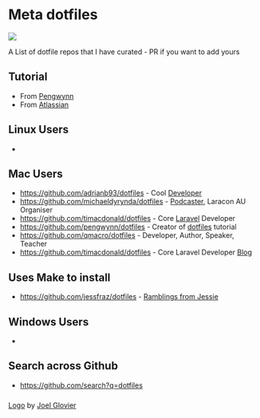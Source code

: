 # Meta dotfiles
![](https://github.com/jglovier/dotfiles-logo/blob/main/dotfiles-logo.png)

A List of dotfile repos that I have curated - PR if you want to add yours

## Tutorial 
+ From [Pengwynn](https://dotfiles.github.io/tutorials/)
+ From [Atlassian](https://www.atlassian.com/git/tutorials/dotfiles)

## Linux Users
+ 

## Mac Users
+ https://github.com/adrianb93/dotfiles - Cool [Developer](https://adrianbrown.co/)
+ https://github.com/michaeldyrynda/dotfiles - [Podcaster](https://dyrynda.com.au/), Laracon AU Organiser
+ https://github.com/timacdonald/dotfiles - Core [Laravel](https://laravel.com/) Developer
+ https://github.com/pengwynn/dotfiles - Creator of [dotfiles](https://dotfiles.github.io/tutorials/) tutorial
+ https://github.com/qmacro/dotfiles - Developer, Author, Speaker, Teacher
+ https://github.com/timacdonald/dotfiles - Core Laravel Developer [Blog](https://timacdonald.me/)

## Uses Make to install
+ https://github.com/jessfraz/dotfiles - [Ramblings from Jessie](https://blog.jessfraz.com/)


## Windows Users
+ 


## Search across Github
+ https://github.com/search?q=dotfiles


### 
[Logo](https://github.com/jglovier/dotfiles-logo) by [Joel Glovier](https://github.com/jglovier)

